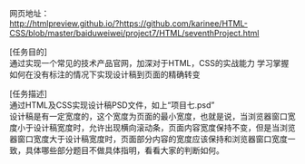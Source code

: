 网页地址：  
  http://htmlpreview.github.io/?https://github.com/karinee/HTML-CSS/blob/master/baiduweiwei/project7/HTML/seventhProject.html
  
[任务目的]  
通过实现一个常见的技术产品官网，加深对于HTML，CSS的实战能力
学习掌握如何在没有标注的情况下实现设计稿到页面的精确转变

[任务描述]  
通过HTML及CSS实现设计稿PSD文件，如上“项目七.psd”  
设计稿是有一定宽度的，这个宽度为页面的最小宽度，也就是说，当浏览器窗口宽度小于设计稿宽度时，允许出现横向滚动条，页面内容宽度保持不变，但是当浏览器窗口宽度大于设计稿宽度时，页面部分内容的宽度应该保持和浏览器窗口宽度一致，具体哪些部分题目不做具体指明，看看大家的判断如何。
